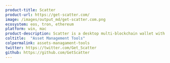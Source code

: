 ```yaml
---
product-title: Scatter
product-url: https://get-scatter.com/
image: /images/output_md/get-scatter.com.png
ecosystem: eos, tron, ethereum
platform: win, mac
product-description: Scatter is a desktop multi-blockchain wallet with signature, identity and reputation features and dApps browser.
coltitle:  "Asset Management Tools"
colpermalink: assets-managament-tools
twitter: https://twitter.com/Get_Scatter
github: https://github.com/GetScatter
---
```

